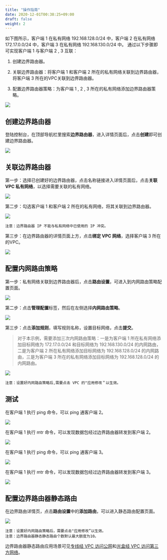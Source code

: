 ```yaml
---
title: "操作指南"
date: 2020-12-01T00:38:25+09:00
draft: false
weight: 2
---
```


如下图所示，客户端 1 在私有网络 192.168.128.0/24 中，客户端 2 在私有网络 172.17.0.0/24 中，客户端 3 在私有网络 192.168.130.0/24 中。
通过以下步骤即可实现客户端 1 与客户端 2 , 3 互联：

1. 创建边界路由器。

2. 关联边界路由器：将客户端 1 和客户端 2 所在的私有网络关联到边界路由器，将客户端 3 所在的VPC关联到边界路由器。

3. 配置边界路由器策略：为客户端 1 , 2 , 3 所在的私有网络添加边界路由器策略。

![](../../_images/intranet_router_topology.jpg)

## 创建边界路由器

登陆控制台，在顶部导航栏里搜索**边界路由器**，进入详情页面后，点击**创建**即可创建边界路由器。

![](../../_images/intranet_router.png)


## 关联边界路由器

第一步：选择已创建好的边界路由器，点击名称链接进入详情页面后，点击**关联 VPC 私有网络**，以选择需要关联的私有网络。

![](../../_images/intranet_router_detail.png)

第二步：勾选客户端 1 和客户端 2 所在的私有网络，将其关联到边界路由器。

![](../../_images/intranet_router_vxnet.png)

    注意：边界路由器 IP 不能与私有网络中已使用的 IP 冲突。

第三步：在边界路由器的详情页面上方，点击**绑定 VPC 网络**，选择客户端 3 所在的VPC。

![](../../_images/intranet_router_vpc_detail.jpg)


## 配置内网路由策略

第一步：私有网络关联到边界路由器后，点击**路由设置**，可进入到内网路由策略配置页面。

![](../../_images/intranet_router_detail_vxnet.png)

第二步：点击**管理配置**标签，然后在左侧选择**内网路由策略**。

![](../../_images/configure_router_strategy.png)

第三步：点击**添加规则**，填写规则名称，设置目标网络，点击**提交**。

> 对于本示例，需要添加三次内网路由策略：一是为客户端 1 所在私有网络添加目标网络为 172.17.0.0/24 和目标网络为 192.168.130.0/24 的内网路由，二是为客户端 2 所在私有网络添加目标网络为 192.168.128.0/24 的内网路由，三是为客户端 3 所在的私有网络添加目标网络为 192.168.128.0/24 的内网路由。

![](../../_images/intranet_router_route.png)


```
注意：设置好内网路由策略后,需要点击 VPC 的"应用修改＂以生效。
```

## 测试

在客户端 1 执行 ping 命令，可以 ping 通客户端 2。

![](../../_images/intranet_router_ping.png)

在客户端 1 执行 mtr 命令，可以发现数据包经过边界路由器转发到客户端 2。

![](../../_images/intranet_router_mtr.png)

在客户端 1 执行 ping 命令，可以 ping 通客户端 3。

![](../../_images/intranet_router_ping2.jpg)

在客户端 1 执行 mtr 命令，可以发现数据包经过边界路由器转发到客户端 3。

![](../../_images/intranet_router_mtr2.jpg)


## 配置边界路由器静态路由

在边界路由详情页，点击**路由设置**中的**添加路由**，可以进入静态路由配置页面。

![](../../_images/intranet_router_static_route.jpg)

    注意：设置好内网路由策略后，需要点击"应用修改”以生效。
    注意：边界路由器静态静态路由个数默认最大额度为10。

边界路由器静态路由应用场景可见[专线经 VPC 访问公网](../../../../sd-wan/sd-wan/quick-start/line_connect_eip)和[光盒经 VPC 访问第三方网络](../../../../sd-wan/sd-wan/quick-start/cpe_connect_tunnel)。